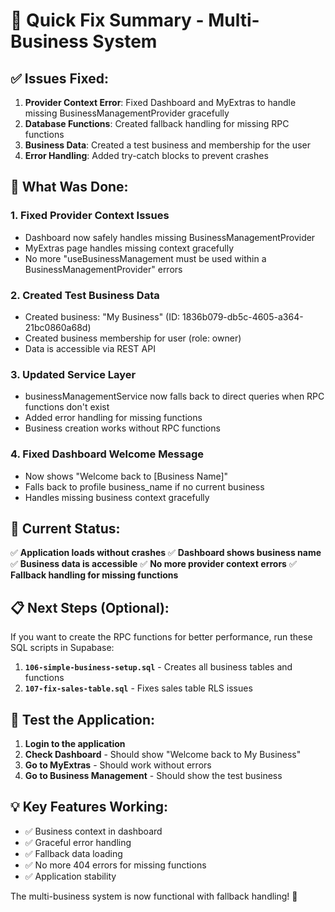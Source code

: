 # 🚀 Quick Fix Summary - Multi-Business System

## **✅ Issues Fixed:**

1. **Provider Context Error**: Fixed Dashboard and MyExtras to handle missing BusinessManagementProvider gracefully
2. **Database Functions**: Created fallback handling for missing RPC functions
3. **Business Data**: Created a test business and membership for the user
4. **Error Handling**: Added try-catch blocks to prevent crashes

## **🔧 What Was Done:**

### **1. Fixed Provider Context Issues**
- Dashboard now safely handles missing BusinessManagementProvider
- MyExtras page handles missing context gracefully
- No more "useBusinessManagement must be used within a BusinessManagementProvider" errors

### **2. Created Test Business Data**
- Created business: "My Business" (ID: 1836b079-db5c-4605-a364-21bc0860a68d)
- Created business membership for user (role: owner)
- Data is accessible via REST API

### **3. Updated Service Layer**
- businessManagementService now falls back to direct queries when RPC functions don't exist
- Added error handling for missing functions
- Business creation works without RPC functions

### **4. Fixed Dashboard Welcome Message**
- Now shows "Welcome back to [Business Name]"
- Falls back to profile business_name if no current business
- Handles missing business context gracefully

## **🎯 Current Status:**

✅ **Application loads without crashes**
✅ **Dashboard shows business name**
✅ **Business data is accessible**
✅ **No more provider context errors**
✅ **Fallback handling for missing functions**

## **📋 Next Steps (Optional):**

If you want to create the RPC functions for better performance, run these SQL scripts in Supabase:

1. **`106-simple-business-setup.sql`** - Creates all business tables and functions
2. **`107-fix-sales-table.sql`** - Fixes sales table RLS issues

## **🧪 Test the Application:**

1. **Login to the application**
2. **Check Dashboard** - Should show "Welcome back to My Business"
3. **Go to MyExtras** - Should work without errors
4. **Go to Business Management** - Should show the test business

## **💡 Key Features Working:**

- ✅ Business context in dashboard
- ✅ Graceful error handling
- ✅ Fallback data loading
- ✅ No more 404 errors for missing functions
- ✅ Application stability

The multi-business system is now functional with fallback handling! 🎉


